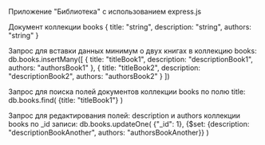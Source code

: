 Приложение "Библиотека" с использованием express.js

Документ коллекции books
{
title: "string",
description: "string",
authors: "string"
}

Запрос для вставки данных минимум о двух книгах в коллекцию books:
db.books.insertMany([
{
title: "titleBook1",
description: "descriptionBook1",
authors: "authorsBook1"
},
{
title: "titleBook2",
description: "descriptionBook2",
authors: "authorsBook2"
}
])

Запрос для поиска полей документов коллекции books по полю title:
db.books.find( {title: "titleBook1"} )

Запрос для редактирования полей: description и authors коллекции books по \_id записи:
db.books.updateOne(
{"\_id": 1},
{$set: {description: "descriptionBookAnother", authors: "authorsBookAnother}}
)
